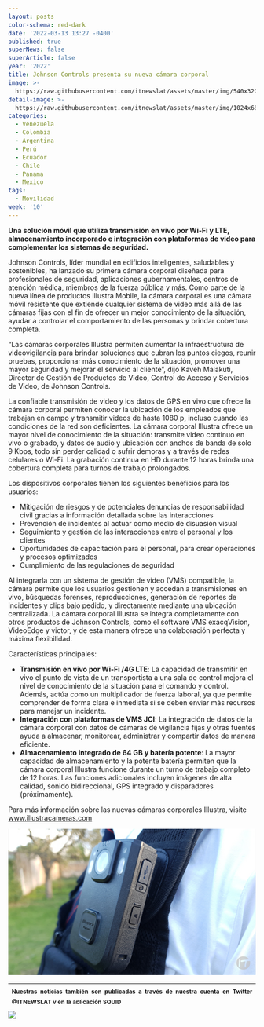 ```yaml
---
layout: posts
color-schema: red-dark
date: '2022-03-13 13:27 -0400'
published: true
superNews: false
superArticle: false
year: '2022'
title: Johnson Controls presenta su nueva cámara corporal
image: >-
  https://raw.githubusercontent.com/itnewslat/assets/master/img/540x320/Johnson-Controls-p.jpg
detail-image: >-
  https://raw.githubusercontent.com/itnewslat/assets/master/img/1024x680/Johnson-Controls-g.jpg
categories:
  - Venezuela
  - Colombia
  - Argentina
  - Perú
  - Ecuador
  - Chile
  - Panama
  - Mexico
tags:
  - Movilidad
week: '10'
---
```

**Una solución móvil que utiliza transmisión en vivo por Wi-Fi y LTE, almacenamiento incorporado e integración con plataformas de video para complementar los sistemas de seguridad.**

Johnson Controls, líder mundial en edificios inteligentes, saludables y sostenibles, ha lanzado su primera cámara corporal diseñada para profesionales de seguridad, aplicaciones gubernamentales, centros de atención médica, miembros de la fuerza pública y más.  Como parte de la nueva línea de productos Illustra Mobile, la cámara corporal es una cámara móvil resistente que extiende cualquier sistema de video más allá de las cámaras fijas con el fin de ofrecer un mejor conocimiento de la situación, ayudar a controlar el comportamiento de las personas y brindar cobertura completa.

“Las cámaras corporales Illustra permiten aumentar la infraestructura de videovigilancia para brindar soluciones que cubran los puntos ciegos, reunir pruebas, proporcionar más conocimiento de la situación, promover una mayor seguridad y mejorar el servicio al cliente”, dijo Kaveh Malakuti, Director de Gestión de Productos de Video, Control de Acceso y Servicios de Video, de Johnson Controls. 

La confiable transmisión de video y los datos de GPS en vivo que ofrece la cámara corporal permiten conocer la ubicación de los empleados que trabajan en campo y transmitir videos de hasta 1080 p, incluso cuando las condiciones de la red son deficientes. La cámara corporal Illustra ofrece un mayor nivel de conocimiento de la situación: transmite video continuo en vivo o grabado, y datos de audio y ubicación con anchos de banda de solo 9 Kbps, todo sin perder calidad o sufrir demoras y a través de redes celulares o Wi-Fi. La grabación continua en HD durante 12 horas brinda una cobertura completa para turnos de trabajo prolongados.

Los dispositivos corporales tienen los siguientes beneficios para los usuarios:	

- Mitigación de riesgos y de potenciales denuncias de responsabilidad civil gracias a información detallada sobre las interacciones 
- Prevención de incidentes al actuar como medio de disuasión visual
- Seguimiento y gestión de las interacciones entre el personal y los clientes
- Oportunidades de capacitación para el personal, para crear operaciones y procesos optimizados 
- Cumplimiento de las regulaciones de seguridad

Al integrarla con un sistema de gestión de video (VMS) compatible, la cámara permite que los usuarios gestionen y accedan a transmisiones en vivo, búsquedas forenses, reproducciones, generación de reportes de incidentes y clips bajo pedido, y directamente mediante una ubicación centralizada.  La cámara corporal Illustra se integra completamente con otros productos de Johnson Controls, como el software VMS exacqVision, VideoEdge y victor, y de esta manera ofrece una colaboración perfecta y máxima flexibilidad.

Características principales:

- **Transmisión en vivo por Wi-Fi /4G LTE**: La capacidad de transmitir en vivo el punto de vista de un transportista a una sala de control mejora el nivel de conocimiento de la situación para el comando y control. Además, actúa como un multiplicador de fuerza laboral, ya que permite comprender de forma clara e inmediata si se deben enviar más recursos para manejar un incidente.
- **Integración con plataformas de VMS JCI**: La integración de datos de la cámara corporal con datos de cámaras de vigilancia fijas y otras fuentes ayuda a almacenar, monitorear, administrar y compartir datos de manera eficiente. 
- **Almacenamiento integrado de 64 GB y batería potente**: La mayor capacidad de almacenamiento y la potente batería permiten que la cámara corporal Illustra funcione durante un turno de trabajo completo de 12 horas. Las funciones adicionales incluyen imágenes de alta calidad, sonido bidireccional, GPS integrado y disparadores (próximamente).

Para más información sobre las nuevas cámaras corporales Illustra, visite www.illustracameras.com

![](https://raw.githubusercontent.com/itnewslat/assets/master/img/540x320/Johnson-Controls-p.jpg)

<table style="height: 42px;" width="569">
<tbody>
<tr>
<td style="text-align: justify;"><sub><strong>Nuestras noticias también son publicadas a través de nuestra cuenta en Twitter <a href="https://twitter.com/itnewslat?lang=es">@ITNEWSLAT</a> y en la aplicación <a href="https://squidapp.co/en/">SQUID</a></strong></sub></td>
</tr>
</tbody>
</table>

<img src="https://tracker.metricool.com/c3po.jpg?hash=56f88a41e39ab42c063cc51676587a04"/>